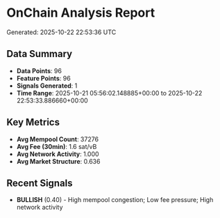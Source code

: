 # OnChain Analysis Report
Generated: 2025-10-22 22:53:36 UTC

## Data Summary
- **Data Points**: 96
- **Feature Points**: 96
- **Signals Generated**: 1
- **Time Range**: 2025-10-21 05:56:02.148885+00:00 to 2025-10-22 22:53:33.886660+00:00

## Key Metrics
- **Avg Mempool Count**: 37276
- **Avg Fee (30min)**: 1.6 sat/vB
- **Avg Network Activity**: 1.000
- **Avg Market Structure**: 0.636

## Recent Signals
- **BULLISH** (0.40) - High mempool congestion; Low fee pressure; High network activity
